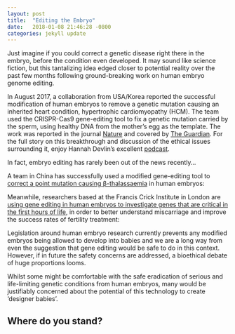```yaml
---
layout: post
title:  "Editing the Embryo"
date:   2018-01-08 21:46:28 -0800
categories: jekyll update
---
```

Just imagine if you could correct a genetic disease right there in the embryo, before the condition even developed. It may sound like science fiction, but this tantalizing idea edged closer to potential reality over the past few months following ground-breaking work on human embryo genome editing.  

In August 2017, a collaboration from USA/Korea reported the successful modification of human embryos to remove a genetic mutation causing an inherited heart condition, hypertrophic cardiomyopathy (HCM). The team used the CRISPR-Cas9 gene-editing tool to fix a genetic mutation carried by the sperm, using healthy DNA from the mother’s egg as the template. The work was reported in the journal [Nature]() and covered by [The Guardian](). For the full story on this breakthrough and discussion of the ethical issues surrounding it, enjoy Hannah Devlin’s excellent [podcast]().  

In fact, embryo editing has rarely been out of the news recently…  

A team in China has successfully used a modified gene-editing tool to [correct a point mutation causing β-thalassaemia]() in human embryos:

Meanwhile, researchers based at the Francis Crick Institute in London are [using gene editing in human embryos to investigate genes that are critical in the first hours of life](), in order to better understand miscarriage and improve the success rates of fertility treatment:  


Legislation around human embryo research currently prevents any modified embryos being allowed to develop into babies and we are a long way from even the suggestion that gene editing would be safe to do in this context. However, if in future the safety concerns are addressed, a bioethical debate of huge proportions looms.  

Whilst some might be comfortable with the safe eradication of serious and life-limiting genetic conditions from human embryos, many would be justifiably concerned about the potential of this technology to create ‘designer babies’.

## Where do you stand?

